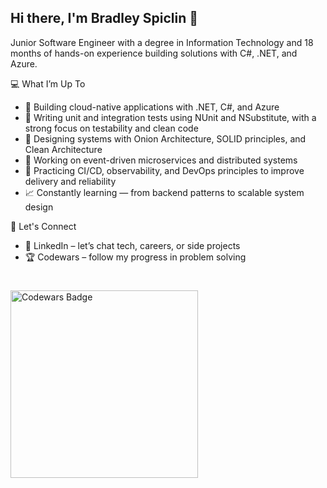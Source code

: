 ## Hi there, I'm Bradley Spiclin 👋
Junior Software Engineer with a degree in Information Technology and 18 months of hands-on experience building solutions with C#, .NET, and Azure.

💻 What I’m Up To
- 🚀 Building cloud-native applications with .NET, C#, and Azure
- 🧪 Writing unit and integration tests using NUnit and NSubstitute, with a strong focus on testability and clean code
- 🧱 Designing systems with Onion Architecture, SOLID principles, and Clean Architecture
- 📡 Working on event-driven microservices and distributed systems
- 🔁 Practicing CI/CD, observability, and DevOps principles to improve delivery and reliability
- 📈 Constantly learning — from backend patterns to scalable system design

🤝 Let's Connect
- 💼 LinkedIn – let’s chat tech, careers, or side projects
- 🏆 Codewars – follow my progress in problem solving
#
<a href="https://www.codewars.com/users/Larsa"> <img align="left" width="300px" src="https://www.codewars.com/users/Larsa/badges/large" alt="Codewars Badge" style="padding-right:10px;"> </a>
